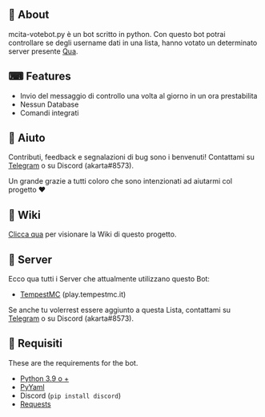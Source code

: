 ## 👋 About

mcita-votebot.py è un bot scritto in python. Con questo bot potrai controllare se degli username dati in una lista, hanno votato un determinato server presente [Qua](https://minecraft-italia.net/lista/).

## ⌨ Features
- Invio del messaggio di controllo una volta al giorno in un ora prestabilita
- Nessun Database
- Comandi integrati

## 🤝 Aiuto
Contributi, feedback e segnalazioni di bug sono i benvenuti! Contattami su [Telegram](https://t.me/TrialHelper) o su Discord (akarta#8573).

Un grande grazie a tutti coloro che sono intenzionati ad aiutarmi col progetto ❤

## 📖 Wiki

[Clicca qua](https://minecraft-italia.net/lista/server/tempestmc) per visionare la Wiki di questo progetto.

## 💼 Server
Ecco qua tutti i Server che attualmente utilizzano questo Bot:

- [TempestMC](https://minecraft-italia.net/lista/server/tempestmc) (play.tempestmc.it)

Se anche tu volerrest essere aggiunto a questa Lista, contattami su [Telegram](https://t.me/TrialHelper) o su Discord (akarta#8573).

## 📜 Requisiti
These are the requirements for the bot.

- [Python 3.9 o +](https://www.python.org/downloads) 
- [PyYaml](https://pypi.org/project/PyYAML/) 
- Discord (`pip install discord`)
- [Requests](https://pypi.org/project/requests/)

